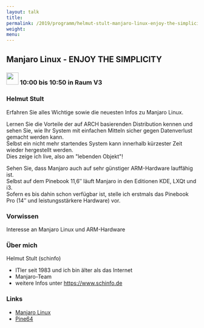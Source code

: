 ```yaml
---
layout: talk
title:
permalink: /2019/programm/helmut-stult-manjaro-linux-enjoy-the-simplicity/
weight:
menu:
---
```

## Manjaro Linux - ENJOY THE SIMPLICITY

### <img height = "32" src="../../../images/talk.svg"> 10:00 bis 10:50 in Raum V3

### Helmut Stult

Erfahren Sie alles Wichtige sowie die neuesten Infos zu Manjaro Linux.

Lernen Sie die Vorteile der auf ARCH basierenden Distribution kennen  und sehen Sie, wie Ihr System mit einfachen Mitteln sicher gegen Datenverlust gemacht werden kann.  
Selbst ein nicht mehr startendes System kann innerhalb kürzester Zeit wieder hergestellt werden.  
Dies zeige ich live, also am "lebenden Objekt"!

Sehen Sie, dass Manjaro auch auf sehr günstiger ARM-Hardware lauffähig ist.  
Selbst auf dem Pinebook 11,6″ läuft Manjaro in den Editionen KDE, LXQt und i3.  
Sofern es bis dahin schon verfügbar ist, stelle ich erstmals das Pinebook Pro (14″ und leistungsstärkere Hardware) vor.

### Vorwissen

Interesse an Manjaro Linux und ARM-Hardware

### Über mich

Helmut Stult (schinfo)
- ITler seit 1983 und ich bin älter als das Internet  
- Manjaro-Team  
- weitere Infos unter https://www.schinfo.de

### Links

- <a href="https://manjaro.org" target="_blank">Manjaro Linux</a>
- <a href="https://www.pine64.org" target="_blank">Pine64</a>